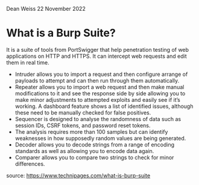 Dean Weiss
22 November 2022

# What is a Burp Suite?

It is a suite of tools from PortSwigger that help penetration testing of web applications on HTTP and HTTPS. It can intercept web requests and edit them in real time. 

- Intruder allows you to import a request and then configure arrange of payloads to attempt and can then run through them automatically. 
- Repeater allows you to import a web request and then make manual modifications to it and see the response side by side allowing you to make minor adjustments to attempted exploits and easily see if it’s working. A dashboard feature shows a list of identified issues, although these need to be manually checked for false positives.
- Sequencer is designed to analyse the randomness of data such as session IDs, CSRF tokens, and password reset tokens. 
- The analysis requires more than 100 samples but can identify weaknesses in how supposedly random values are being generated. 
- Decoder allows you to decode strings from a range of encoding standards as well as allowing you to encode data again. 
- Comparer allows you to compare two strings to check for minor differences.


source: https://www.technipages.com/what-is-burp-suite
